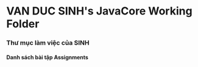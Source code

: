 # VAN DUC SINH's JavaCore Working Folder
### Thư mục làm việc của SINH
#### Danh sách bài tập Assignments
	